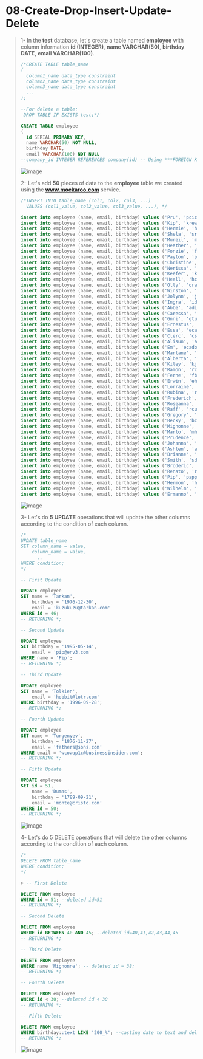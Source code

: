 # 08-Create-Drop-Insert-Update-Delete

>1- In the **test** database, let's create a table named **employee** with column information **id (INTEGER)**, **name VARCHAR(50)**, **birthday DATE**, **email VARCHAR(100)**. 
>``` SQL
>/*CREATE TABLE table_name
>(
>	column1_name data_type constraint
>	column2_name data_type constraint
>	column3_name data_type constraint
>	...
>);
>
>--For delete a table: 
>  DROP TABLE IF EXISTS test;*/
>
>CREATE TABLE employee
>(
>	id SERIAL PRIMARY KEY,
>	name VARCHAR(50) NOT NULL,
>	birthday DATE,
>	email VARCHAR(100) NOT NULL
>--company_id INTEGER REFERENCES company(id) -- Using ***FOREIGN KEY*** 
>```
> ![image](https://user-images.githubusercontent.com/57245919/131541978-ef6bd440-475f-4c57-b84e-69e2a731af90.png)
>
>2- Let's add **50** pieces of data to the **employee** table we created using the **www.mockaroo.com** service. 
>``` SQL
>/*INSERT INTO table_name (col1, col2, col3, ...)
>	VALUES (col1_value, col2_value, col3_value, ...), */
>
>insert into employee (name, email, birthday) values ('Pru', 'pciccoloi0@answers.com', '1997-01-26');
>insert into employee (name, email, birthday) values ('Kip', 'krew1@cnn.com', '1995-02-24');
>insert into employee (name, email, birthday) values ('Hermie', 'haidler2@chron.com', '1999-02-18');
>insert into employee (name, email, birthday) values ('Shela', 'srhoddie3@weather.com', '1994-11-14');
>insert into employee (name, email, birthday) values ('Mureil', 'mmanagh4@163.com', '1997-10-21');
>insert into employee (name, email, birthday) values ('Heather', 'hcolqueran5@tmall.com', '1995-08-16');
>insert into employee (name, email, birthday) values ('Fonzie', 'fdegiovanni6@hexun.com', '1995-07-27');
>insert into employee (name, email, birthday) values ('Payton', 'pcawthorn7@hostgator.com', '1998-01-16');
>insert into employee (name, email, birthday) values ('Christine', 'clapley8@pinterest.com', '1995-05-02');
>insert into employee (name, email, birthday) values ('Nerissa', 'nalmey9@accuweather.com', '1996-01-18');
>insert into employee (name, email, birthday) values ('Keefer', 'kwilgara@delicious.com', '1993-01-09');
>insert into employee (name, email, birthday) values ('Heall', 'hculbardb@slate.com', '1990-12-08');
>insert into employee (name, email, birthday) values ('Olly', 'orawlisonc@aboutads.info', null);
>insert into employee (name, email, birthday) values ('Winston', 'wfarreild@salon.com', '1998-02-09');
>insert into employee (name, email, birthday) values ('Jolynn', 'jdominike@cloudflare.com', '1992-09-09');
>insert into employee (name, email, birthday) values ('Ingra', 'idreghornf@shinystat.com', '1993-10-15');
>insert into employee (name, email, birthday) values ('Abbe', 'adinapolig@opera.com', '1990-11-17');
>insert into employee (name, email, birthday) values ('Caressa', 'cbaldinih@spotify.com', '1998-10-25');
>insert into employee (name, email, birthday) values ('Gnni', 'gtufti@wikipedia.org', '1991-11-22');
>insert into employee (name, email, birthday) values ('Ernestus', 'ebrockwellj@sphinn.com', '1995-01-13');
>insert into employee (name, email, birthday) values ('Essa', 'ecapelowk@who.int', '1991-03-17');
>insert into employee (name, email, birthday) values ('Clerc', 'cstonebanksl@vkontakte.ru', '1993-02-10');
>insert into employee (name, email, birthday) values ('Alisun', 'ablaikm@pbs.org', '1993-12-16');
>insert into employee (name, email, birthday) values ('Em', 'ecadoren@simplemachines.org', '1997-06-19');
>insert into employee (name, email, birthday) values ('Marlane', 'mclarkewilliamso@irs.gov', '1993-03-30');
>insert into employee (name, email, birthday) values ('Alberta', 'awindrassp@discovery.com', null);
>insert into employee (name, email, birthday) values ('Kiley', 'kjoinseyq@utexas.edu', '1998-03-25');
>insert into employee (name, email, birthday) values ('Ramon', 'rcowelyr@buzzfeed.com', '1995-06-07');
>insert into employee (name, email, birthday) values ('Ferne', 'fblockeys@lycos.com', '1992-07-31');
>insert into employee (name, email, birthday) values ('Erwin', 'ehiggant@fema.gov', '1994-12-18');
>insert into employee (name, email, birthday) values ('Lorraine', 'lgainfortu@macromedia.com', '2000-06-21');
>insert into employee (name, email, birthday) values ('Rubina', 'rorpenv@house.gov', '1990-11-12');
>insert into employee (name, email, birthday) values ('Frederich', 'ftaceyw@narod.ru', '1992-12-30');
>insert into employee (name, email, birthday) values ('Roseanna', 'rfardox@senate.gov', '1994-02-14');
>insert into employee (name, email, birthday) values ('Raff', 'rcuxsony@blogs.com', '1999-12-10');
>insert into employee (name, email, birthday) values ('Gregory', 'gbrazearz@shutterfly.com', '1998-12-30');
>insert into employee (name, email, birthday) values ('Becky', 'bclevely10@jalbum.net', '1991-02-15');
>insert into employee (name, email, birthday) values ('Mignonne', 'mferrand11@dmoz.org', null);
>insert into employee (name, email, birthday) values ('Marlo', 'mheaseman12@eventbrite.com', '1994-11-01');
>insert into employee (name, email, birthday) values ('Prudence', 'pshevlan13@unesco.org', null);
>insert into employee (name, email, birthday) values ('Johanna', 'jgierardi14@dyndns.org', '1997-05-18');
>insert into employee (name, email, birthday) values ('Ashlen', 'ajevons15@amazonaws.com', '1993-04-13');
>insert into employee (name, email, birthday) values ('Brianne', 'byegorov16@japanpost.jp', '1996-07-07');
>insert into employee (name, email, birthday) values ('Smith', 'sdowdle17@ihg.com', '1995-07-05');
>insert into employee (name, email, birthday) values ('Broderic', 'bgennerich18@cdbaby.com', null);
>insert into employee (name, email, birthday) values ('Renato', 'rvose19@unblog.fr', '1994-07-11');
>insert into employee (name, email, birthday) values ('Pip', 'papplewhaite1a@hao123.com', null);
>insert into employee (name, email, birthday) values ('Hermon', 'hsturmey1b@home.pl', '1996-09-28');
>insert into employee (name, email, birthday) values ('Wilhelm', 'wcowap1c@businessinsider.com', '1991-12-04');
>insert into employee (name, email, birthday) values ('Ermanno', 'egarrison1d@va.gov', '1999-04-04');
>```
> ![image](https://user-images.githubusercontent.com/57245919/131544193-07d6bb38-095c-40bb-ac25-9a2a29c39486.png)
>
>3- Let's do **5** **UPDATE** operations that will update the other columns according to the condition of each column. 
>``` SQL
>/*
> UPDATE table_name
> SET column_name = value,
>	  column_name = value,
>	    ..
> WHERE condition;
> */
>
> -- First Update
>
> UPDATE employee
> SET name = 'Tarkan',
>	  birthday = '1976-12-30',
>	  email = 'kuzukuzu@tarkan.com'
> WHERE id = 46;
> -- RETURNING *;
> ```
> 
> ``` SQL
> -- Second Update
>
> UPDATE employee
> SET birthday = '1995-05-14',
>	  email = 'pip@env3.com'
>WHERE name = 'Pip';
> -- RETURNING *;
> ```
> 
> ``` SQL
> -- Third Update
>
> UPDATE employee
> SET name = 'Tolkien',
>	  email = 'hobbit@lotr.com'
>WHERE birthday = '1996-09-28';
> -- RETURNING *;
> ```
> 
> ``` SQL
> -- Fourth Update
>
> UPDATE employee
> SET name = 'Turgenyev',
>	  birthday = '1876-11-27',
>	  email = 'fathers@sons.com'
> WHERE email = 'wcowap1c@businessinsider.com';
> -- RETURNING *;
> ```
> 
> ``` SQL
> -- Fifth Update
>
> UPDATE employee
> SET id = 51,
>     name = 'Dumas',
>     birthday = '1789-09-21',
>     email = 'monte@cristo.com'
>WHERE id = 50;
> -- RETURNING *;
> 
>```
> ![image](https://user-images.githubusercontent.com/57245919/131548321-d4131616-5707-4ad5-877c-abb8a1815a49.png)
>
>4- Let's do 5 DELETE operations that will delete the other columns according to the condition of each column.
>``` SQL
> /*
> DELETE FROM table_name
> WHERE condition;
> */
> 
> > -- First Delete
>
> DELETE FROM employee
> WHERE id = 51; --deleted id=51
> -- RETURNING *;
> ```
> 
> ``` SQL
> -- Second Delete
>
> DELETE FROM employee
> WHERE id BETWEEN 40 AND 45; --deleted id=40,41,42,43,44,45
> -- RETURNING *;
> ```
> 
> ``` SQL
> -- Third Delete
>
> DELETE FROM employee
> WHERE name 'Mignonne'; -- deleted id = 38;
> -- RETURNING *;
> ```
> 
> ``` SQL
> -- Fourth Delete
>
> DELETE FROM employee
> WHERE id < 30; --deleted id < 30
> -- RETURNING *;
> ```
> 
> ``` SQL
> -- Fifth Delete
>
> DELETE FROM employee
> WHERE birthday::text LIKE '200_%'; --casting date to text and deleted id=31
> -- RETURNING *;
> 
>```
> ![image](https://user-images.githubusercontent.com/57245919/131557260-408e8369-0041-42a3-9a86-9c1fe378e60e.png)
>
>
